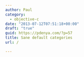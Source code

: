 ```yaml
---
author: Paul
category:
  - objective-c
date: "2013-07-12T07:51:18+00:00"
draft: "true"
guid: https://pdenya.com/?p=57
title: Sane default categories
url: /

---
```


